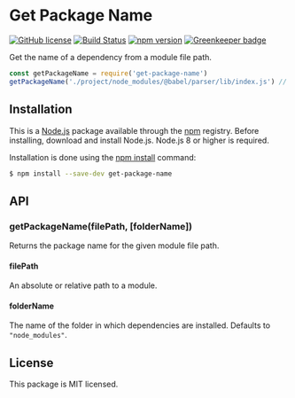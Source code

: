 # Get Package Name

[![GitHub license](https://img.shields.io/badge/license-MIT-blue.svg)](https://github.com/i-like-robots/get-package-name/blob/master/LICENSE) [![Build Status](https://travis-ci.org/i-like-robots/get-package-name.svg?branch=master)](https://travis-ci.org/i-like-robots/get-package-name) [![npm version](https://img.shields.io/npm/v/get-package-name.svg?style=flat)](https://www.npmjs.com/package/get-package-name) [![Greenkeeper badge](https://badges.greenkeeper.io/i-like-robots/get-package-name.svg)](https://greenkeeper.io/)

Get the name of a dependency from a module file path.

```js
const getPackageName = require('get-package-name')
getPackageName('./project/node_modules/@babel/parser/lib/index.js') // @babel/parser
```


## Installation

This is a [Node.js] package available through the [npm] registry. Before installing, download and install Node.js. Node.js 8 or higher is required.

Installation is done using the [npm install] command:

```sh
$ npm install --save-dev get-package-name
```

[Node.js]: https://nodejs.org/en/
[npm]: https://www.npmjs.com/
[npm install]: https://docs.npmjs.com/getting-started/installing-npm-packages-locally


## API

### getPackageName(filePath, [folderName])

Returns the package name for the given module file path.

#### filePath

An absolute or relative path to a module.

#### folderName

The name of the folder in which dependencies are installed. Defaults to `"node_modules"`.


## License

This package is MIT licensed.
